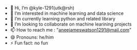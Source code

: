 - 👋 Hi, I’m @kyle-1291(utk@rsh)
- 👀 I’m interested in machine learning and data science 
- 🌱 I’m currently learning python and related library
- 💞️ I’m looking to collaborate on machine learining projects
- 📫 How to reach me : "aneejameswatson1291@mail.com"
- 😄 Pronouns: he/him
- ⚡ Fun fact: no fun

<!---
kyle-1291/kyle-1291 is a ✨ special ✨ repository because its `README.md` (this file) appears on your GitHub profile.
You can click the Preview link to take a look at your changes.
--->
